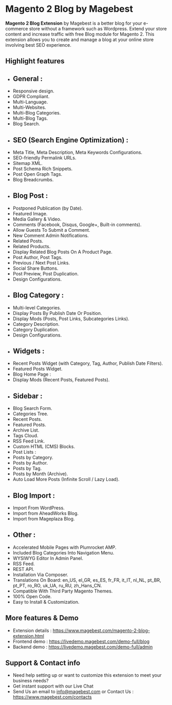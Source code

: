 # Magento 2 Blog by Magebest

**Magento 2 Blog Extension** by Magebest is a better blog for your e-commerce store without a framework such as Wordpress. Extend your store content and increase traffic with free Blog module for Magento 2. This extension allows you to create and manage a blog at your online store involving best SEO experience.

## Highlight features

+ ## General :
- Responsive design.
- GDPR Compliant.
- Multi-Language.
- Multi-Websites.
- Multi-Blog Categories.
- Multi-Blog Tags.
- Blog Search.
+ ## SEO (Search Engine Optimization) :
- Meta Title, Meta Description, Meta Keywords Configurations.
- SEO-friendly Permalink URLs.
- Sitemap XML.
- Post Schema Rich Snippets.
- Post Open Graph Tags.
- Blog Breadcrumbs.
+ ## Blog Post :
- Postponed Publication (by Date).
- Featured Image.
- Media Gallery & Video.
- Comments (Facebook, Disqus, Google+, Built-in comments).
- Allow Guests To Submit a Comment.
- New Comment Admin Notifications.
- Related Posts.
- Related Products.
- Display Related Blog Posts On A Product Page.
- Post Author, Post Tags.
- Previous / Next Post Links.
- Social Share Buttons.
- Post Preview, Post Duplication.
- Design Configurations.
+ ## Blog Category :
- Multi-level Categories.
- Display Posts By Publish Date Or Position.
- Display Mods (Posts, Post Links, Subcategories Links).
- Category Description.
- Category Duplication.
- Design Configurations.
+ ## Widgets :
- Recent Posts Widget (with Category, Tag, Author, Publish Date Filters).
- Featured Posts Widget.
- Blog Home Page :
- Display Mods (Recent Posts, Featured Posts).
+ ## Sidebar :
- Blog Search Form.
- Categories Tree.
- Recent Posts.
- Featured Posts.
- Archive List.
- Tags Cloud.
- RSS Feed Link.
- Custom HTML (CMS) Blocks.
- Post Lists :
- Posts by Category.
- Posts by Author.
- Posts by Tag.
- Posts by Month (Archive).
- Auto Load More Posts (Infinite Scroll / Lazy Load).
+ ## Blog Import :
- Import From WordPress.
- Import from AheadWorks Blog.
- Import from Mageplaza Blog.
+ ## Other :
- Accelerated Mobile Pages with Plumrocket AMP.
- Included Blog Categories Into Navigation Menu.
- WYSIWYG Editor In Admin Panel.
- RSS Feed.
- REST API.
- Installation Via Composer.
- Translations On Board: en_US, el_GR, es_ES, fr_FR, it_IT, nl_NL, pt_BR, pt_PT, ro_RO, uk_UA, ru_RU, zh_Hans_CN.
- Compatible With Third Party Magento Themes.
- 100% Open Code.
- Easy to Install & Customization.

## More features & Demo

- Extension details : https://www.magebest.com/magento-2-blog-extension.html
- Frontend demo : https://livedemo.magebest.com/demo-full/blog
- Backend demo : https://livedemo.magebest.com/demo-full/admin

## Support & Contact info

- Need help setting up or want to customize this extension to meet your business needs? 
- Get instant support with our Live Chat
- Send Us an email to info@magebest.com or Contact Us : https://www.magebest.com/contacts
